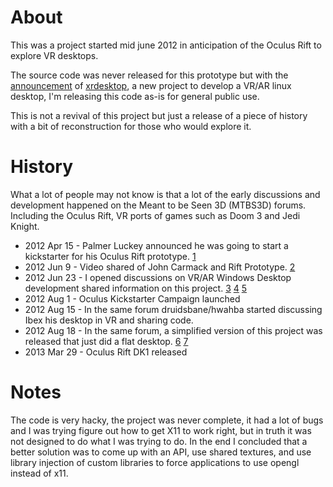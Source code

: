 # About

This was a project started mid june 2012 in anticipation of the Oculus Rift to explore VR desktops.

The source code was never released for this prototype but with the [announcement](https://www.collabora.com/news-and-blog/news-and-events/moving-the-linux-desktop-to-another-reality.html) of [xrdesktop](https://gitlab.freedesktop.org/xrdesktop/xrdesktop), a new project to develop a VR/AR linux desktop, I'm releasing this code as-is for general public use.

This is not a revival of this project but just a release of a piece of history with a bit of reconstruction for those who would explore it.

# History

What a lot of people may not know is that a lot of the early discussions and development happened on the Meant to be Seen 3D (MTBS3D) forums. Including the Oculus Rift, VR ports of games such as Doom 3 and Jedi Knight.

* 2012 Apr 15 - Palmer Luckey announced he was going to start a kickstarter for his Oculus Rift prototype. [1](https://www.mtbs3d.com/phpBB/viewtopic.php?f=140&t=14777)
* 2012 Jun 9  - Video shared of John Carmack and Rift Prototype. [2](https://www.youtube.com/watch?v=GVDXXfbz3QE)
* 2012 Jun 23 - I opened discussions on VR/AR Windows Desktop development shared information on this project. [3](https://www.mtbs3d.com/phpbb/viewtopic.php?f=138&t=15088) [4](https://www.youtube.com/watch?v=XP0LLfiD43Y) [5](https://www.youtube.com/watch?v=w9EOzPY8R0w)
* 2012 Aug 1 - Oculus Kickstarter Campaign launched
* 2012 Aug 15 - In the same forum druidsbane/hwahba started discussing Ibex his desktop in VR and sharing code.
* 2012 Aug 18 - In the same forum, a simplified version of this project was released that just did a flat desktop. [6](https://code.google.com/archive/p/vr-x-wrapper) [7](https://www.youtube.com/watch?v=WOVKjM0z3xI)
* 2013 Mar 29 - Oculus Rift DK1 released

# Notes

The code is very hacky, the project was never complete, it had a lot of bugs and I was trying figure out how to get X11 to work right, but in truth it was not designed to do what I was trying to do. In the end I concluded that a better solution was to come up with an API, use shared textures, and use library injection of custom libraries to force applications to use opengl instead of x11.
